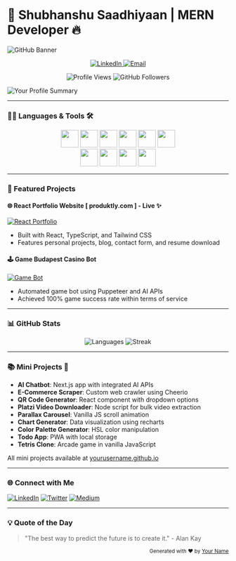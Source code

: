 # 🌟 Shubhanshu Saadhiyaan | MERN Developer 🔥
![GitHub Banner](https://raw.githubusercontent.com/yourusername/assets/main/banner.svg)
<p align="center">
  <a href="https://linkedin.com/in/yourusername">
    <img src="https://img.shields.io/badge/LinkedIn-Connect-blue.svg?style=flat-square&logo=linkedin" alt="LinkedIn">
  </a>
  <a href="mailto:contact@yourdomain.com">
    <img src="https://img.shields.io/badge/Email-Contact-red.svg?style=flat-square&logo=gmail" alt="Email">
  </a>
</p>

<p align="center">
  <img src="https://komarev.com/ghpvc/?username=yourusername&style=flat-square&color=blue" alt="Profile Views">
  <img src="https://img.shields.io/github/followers/yourusername?style=flat-square&logo=github" alt="GitHub Followers">
</p>

![Your Profile Summary](https://github-readme-stats.vercel.app/api?username=yourusername&show_icons=true&theme=react&count_private=true)

---

### 👨‍💻 Languages & Tools 🛠️
<p align="center">
  <img src="https://cdn.jsdelivr.net/gh/devicons/devicon/icons/javascript/javascript-original.svg" width="40" height="40"/>
  <img src="https://cdn.jsdelivr.net/gh/devicons/devicon/icons/typescript/typescript-original.svg" width="40" height="40"/>
  <img src="https://cdn.jsdelivr.net/gh/devicons/devicon/icons/react/react-original.svg" width="40" height="40"/>
  <img src="https://cdn.jsdelivr.net/gh/devicons/devicon/icons/nodejs/nodejs-original.svg" width="40" height="40"/>
  <img src="https://cdn.jsdelivr.net/gh/devicons/devicon/icons/mongodb/mongodb-original.svg" width="40" height="40"/>
  <img src="https://cdn.jsdelivr.net/gh/devicons/devicon/icons/express/express-original.svg" width="40" height="40"/>
  <br>
  <img src="https://cdn.jsdelivr.net/gh/devicons/devicon/icons/nextjs/nextjs-original.svg" width="40" height="40"/>
  <img src="https://cdn.jsdelivr.net/gh/devicons/devicon/icons/tailwindcss/tailwindcss-plain.svg" width="40" height="40"/>
  <img src="https://cdn.jsdelivr.net/gh/devicons/devicon/icons/chakraui/chakraui-original.svg" width="40" height="40"/>
  <img src="https://cdn.jsdelivr.net/gh/devicons/devicon/icons/python/python-original.svg" width="40" height="40"/>
</p>

---

### 🚀 Featured Projects
#### 🌐 **React Portfolio Website** [ produktly.com ] - Live ✨
[![React Portfolio](https://github.com/yourusername/react-portfolio/blob/main/screenshot.png?raw=true)](https://produktly.com)
- Built with React, TypeScript, and Tailwind CSS
- Features personal projects, blog, contact form, and resume download

#### 🕹️ **Game Budapest Casino Bot** 
[![Game Bot](https://github.com/yourusername/game-budapest-bot/blob/main/bot.gif?raw=true)](https://github.com/yourusername/game-budapest-bot)
- Automated game bot using Puppeteer and AI APIs
- Achieved 100% game success rate within terms of service

---

### 📊 GitHub Stats
<p align="center">
  <img src="https://github-readme-stats.vercel.app/api/top-langs/?username=yourusername&layout=compact&theme=react&langs_count=10" alt="Languages">
  <img src="https://github-readme-streak-stats.herokuapp.com/?user=yourusername&theme=react&exclude_days=Sunday" alt="Streak">
</p>

---

### 📚 Mini Projects 🎉
- **AI Chatbot**: Next.js app with integrated AI APIs
- **E-Commerce Scraper**: Custom web crawler using Cheerio
- **QR Code Generator**: React component with dropdown options
- **Platzi Video Downloader**: Node script for bulk video extraction
- **Parallax Carousel**: Vanilla JS scroll animation
- **Chart Generator**: Data visualization using recharts
- **Color Palette Generator**: HSL color manipulation
- **Todo App**: PWA with local storage
- **Tetris Clone**: Arcade game in vanilla JavaScript

All mini projects available at [yourusername.github.io](https://yourusername.github.io/mini-projects)

---

### 🌐 Connect with Me
[![LinkedIn](https://img.shields.io/badge/LinkedIn-Connect-blue.svg?style=flat-square&logo=linkedin)](https://linkedin.com/in/yourusername) 
[![Twitter](https://img.shields.io/badge/Twitter-Follow-blue.svg?style=flat-square&logo=twitter)](https://twitter.com/yourusername) 
[![Medium](https://img.shields.io/badge/Medium-Read-orange.svg?style=flat-square&logo=medium)](https://medium.com/@yourusername)

--- 

### 💡 Quote of the Day
> "The best way to predict the future is to create it." - Alan Kay
<p align="right"><sub>Generated with ❤️ by <a href="https://github.com/yourusername">Your Name</a></sub></p>
